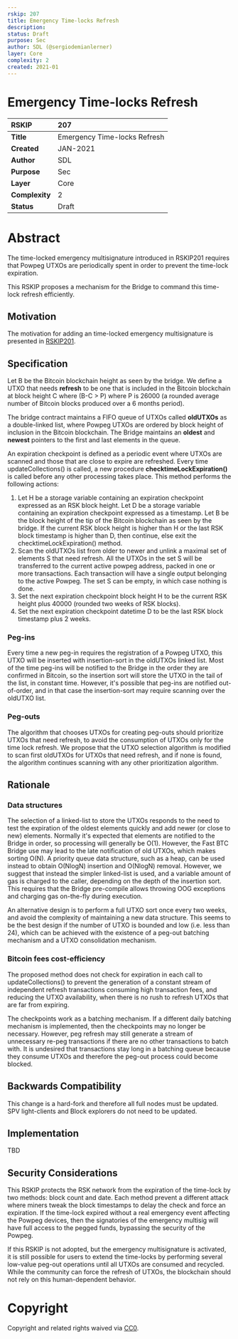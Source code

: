 ```yaml
---
rskip: 207
title: Emergency Time-locks Refresh
description: 
status: Draft
purpose: Sec
author: SDL (@sergiodemianlerner)
layer: Core
complexity: 2
created: 2021-01
---
```

# Emergency Time-locks Refresh


|RSKIP          | 207 |
| :------------ |:-------------|
|**Title**      |Emergency Time-locks Refresh|
|**Created**    |JAN-2021 |
|**Author**     | SDL |
|**Purpose**    |Sec |
|**Layer**      |Core |
|**Complexity** |2 |
|**Status**     |Draft |

#  **Abstract**

The time-locked emergency multisignature introduced in RSKIP201 requires that Powpeg UTXOs are periodically spent in order to prevent the time-lock expiration. 

This RSKIP proposes a mechanism for the Bridge to command this time-lock refresh efficiently.



## Motivation

The motivation for adding an time-locked emergency multisignature is presented in [RSKIP201](https://github.com/rsksmart/RSKIPs/blob/master/IPs/RSKIP201.md).

## Specification

Let B be the Bitcoin blockchain height as seen by the bridge. We define a UTXO that needs **refresh** to be one that is included in the Bitcoin blockchain at block height C where (B-C > P) where P is 26000 (a rounded average number of Bitcoin blocks produced over a 6 months period). 

The bridge contract maintains a FIFO queue of UTXOs called **oldUTXOs** as a double-linked list, where Powpeg UTXOs are ordered by block height of inclusion in the Bitcoin blockchain. The Bridge maintains an **oldest** and **newest** pointers to the first and last elements in the queue. 

An expiration checkpoint is defined as a periodic event where UTXOs are scanned and those that are close to expire are refreshed. Every time updateCollections() is called, a new procedure **checktimeLockExpiration()** is called before any other processing takes place. This method performs the following actions:

1. Let H be a storage variable containing an expiration checkpoint expressed as an RSK block height. Let D be a storage variable containing an expiration checkpoint expressed as a timestamp. Let B be the block height of the tip of the Bitcoin blockchain as seen by the bridge. If the current RSK block height is higher than H or the last RSK block timestamp is higher than D, then continue, else exit the checktimeLockExpiration() method.
2. Scan the oldUTXOs list from older to newer and unlink a maximal set of elements S that need refresh. All the UTXOs in the set S will be transferred to the current active powpeg address, packed in one or more transactions. Each transaction will have a single output belonging to the active Powpeg. The set S can be empty, in which case nothing is done. 
3. Set the next expiration checkpoint block height H to be the current RSK height plus 40000 (rounded two weeks of RSK blocks). 
4. Set the next expiration checkpoint datetime D to be the last RSK block timestamp plus 2 weeks.

### Peg-ins

Every time a new peg-in requires the registration of a Powpeg UTXO, this UTXO will be inserted with insertion-sort in the oldUTXOs linked list. Most of the time peg-ins will be notified to the Bridge in the order they are confirmed in Bitcoin, so the insertion sort will store the UTXO in the tail of the list, in constant time. However, it's possible that peg-ins are notified out-of-order, and in that case the insertion-sort may require scanning over the oldUTXO list.

### Peg-outs

The algorithm that chooses UTXOs for creating peg-outs should prioritize UTXOs that need refresh, to avoid the consumption of UTXOs only for the time lock refresh. We propose that the UTXO selection algorithm is modified to scan first oldUTXOs for UTXOs that need refresh, and if none is found, the algorithm continues scanning with any other prioritization algorithm. 

## Rationale



### Data structures

The selection of a linked-list to store the UTXOs responds to the need to test the expiration of the oldest elements quickly and add newer (or close to new) elements. Normally it's expected that elements are notified to the Bridge in order, so processing will generally be O(1). However, the Fast BTC Bridge use may lead to the late notification of old UTXOs, which makes sorting O(N). A priority queue data structure, such as a heap, can be used instead to obtain O(NlogN) insertion and O(NlogN) removal. However, we suggest that instead the simpler linked-list is used, and a variable amount of gas is charged to the caller, depending on the depth of the insertion sort. This requires that the Bridge pre-compile allows throwing OOG exceptions and charging gas on-the-fly during execution.

An alternative design is to perform a full UTXO sort once every two weeks, and avoid the complexity of maintaining a new data structure. This seems to be the best design if the number of UTXO is bounded and low (i.e. less than 24), which can be achieved with the existence of a peg-out batching mechanism and a UTXO consolidation mechanism.

### Bitcoin fees cost-efficiency

The proposed method does not check for expiration in each call to updateCollections() to prevent the generation of a constant stream of independent refresh transactions consuming high transaction fees, and reducing the UTXO availability, when there is no rush to refresh UTXOs that are far from expiring. 

The checkpoints work as a batching mechanism. If a different daily batching mechanism is implemented, then the checkpoints may no longer be necessary. However, peg refresh may still generate a stream of unnecessary re-peg transactions if there are no other transactions to batch with. It is undesired that transactions stay long in a batching queue because they consume UTXOs and therefore the peg-out process could become blocked.

## Backwards Compatibility

This change is a hard-fork and therefore all full nodes must be updated. SPV light-clients and Block explorers do not need to be updated. 

## Implementation

TBD

## Security Considerations

This RSKIP protects the RSK network from the expiration of the time-lock by two methods: block count and date. Each method prevent a different attack where miners tweak the block timestamps to delay the check and force an expiration. If the time-lock expired without a real emergency event affecting the Powpeg devices, then the signatories of the emergency multisig will have full access to the pegged funds, bypassing the security of the Powpeg.

If this RSKIP is not adopted, but the emergency multisignature is activated, it is still possible for users to extend the time-locks by performing several low-value peg-out operations until all UTXOs are consumed and recycled. While the community can force the refresh of UTXOs, the blockchain should not rely on this human-dependent behavior.

# **Copyright**

Copyright and related rights waived via [CC0](https://creativecommons.org/publicdomain/zero/1.0/).